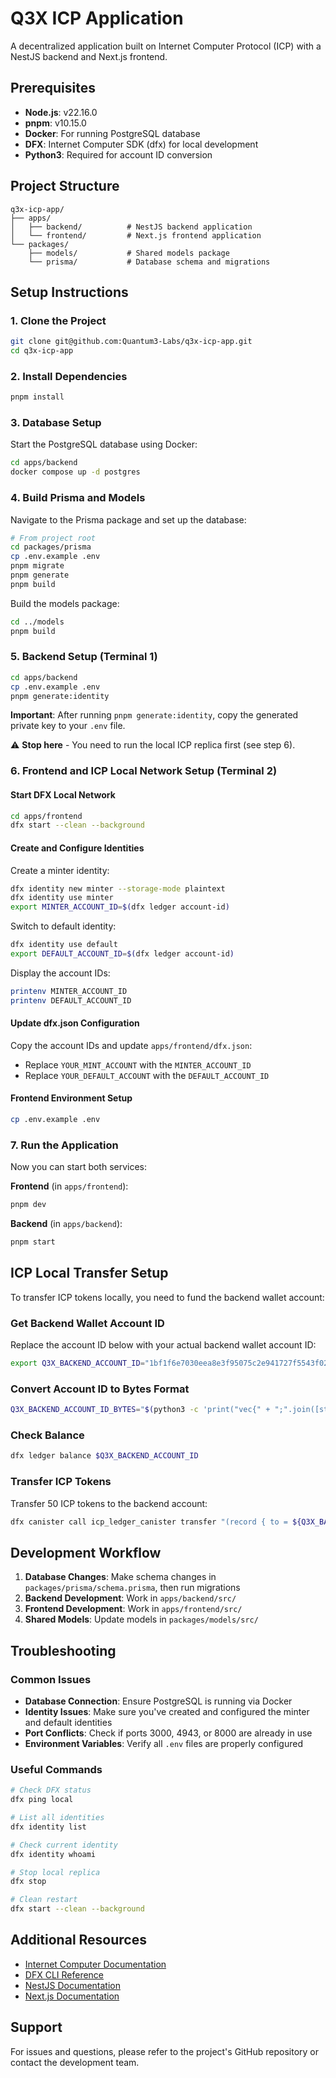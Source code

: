 # Q3X ICP Application

A decentralized application built on Internet Computer Protocol (ICP) with a NestJS backend and Next.js frontend.

## Prerequisites

- **Node.js**: v22.16.0
- **pnpm**: v10.15.0
- **Docker**: For running PostgreSQL database
- **DFX**: Internet Computer SDK (dfx) for local development
- **Python3**: Required for account ID conversion

## Project Structure

```
q3x-icp-app/
├── apps/
│   ├── backend/          # NestJS backend application
│   └── frontend/         # Next.js frontend application
└── packages/
    ├── models/           # Shared models package
    └── prisma/           # Database schema and migrations
```

## Setup Instructions

### 1. Clone the Project

```bash
git clone git@github.com:Quantum3-Labs/q3x-icp-app.git
cd q3x-icp-app
```

### 2. Install Dependencies

```bash
pnpm install
```

### 3. Database Setup

Start the PostgreSQL database using Docker:

```bash
cd apps/backend
docker compose up -d postgres
```

### 4. Build Prisma and Models

Navigate to the Prisma package and set up the database:

```bash
# From project root
cd packages/prisma
cp .env.example .env
pnpm migrate
pnpm generate
pnpm build
```

Build the models package:

```bash
cd ../models
pnpm build
```

### 5. Backend Setup (Terminal 1)

```bash
cd apps/backend
cp .env.example .env
pnpm generate:identity
```

**Important**: After running `pnpm generate:identity`, copy the generated private key to your `.env` file.

⚠️ **Stop here** - You need to run the local ICP replica first (see step 6).

### 6. Frontend and ICP Local Network Setup (Terminal 2)

#### Start DFX Local Network

```bash
cd apps/frontend
dfx start --clean --background
```

#### Create and Configure Identities

Create a minter identity:

```bash
dfx identity new minter --storage-mode plaintext
dfx identity use minter
export MINTER_ACCOUNT_ID=$(dfx ledger account-id)
```

Switch to default identity:

```bash
dfx identity use default
export DEFAULT_ACCOUNT_ID=$(dfx ledger account-id)
```

Display the account IDs:

```bash
printenv MINTER_ACCOUNT_ID
printenv DEFAULT_ACCOUNT_ID
```

#### Update dfx.json Configuration

Copy the account IDs and update `apps/frontend/dfx.json`:
- Replace `YOUR_MINT_ACCOUNT` with the `MINTER_ACCOUNT_ID`
- Replace `YOUR_DEFAULT_ACCOUNT` with the `DEFAULT_ACCOUNT_ID`

#### Frontend Environment Setup

```bash
cp .env.example .env
```

### 7. Run the Application

Now you can start both services:

**Frontend** (in `apps/frontend`):
```bash
pnpm dev
```

**Backend** (in `apps/backend`):
```bash
pnpm start
```

## ICP Local Transfer Setup

To transfer ICP tokens locally, you need to fund the backend wallet account:

### Get Backend Wallet Account ID

Replace the account ID below with your actual backend wallet account ID:

```bash
export Q3X_BACKEND_ACCOUNT_ID="1bf1f6e7030eea8e3f95075c2e941727f5543f02da5c7400722e521618b9daa7"
```

### Convert Account ID to Bytes Format

```bash
Q3X_BACKEND_ACCOUNT_ID_BYTES="$(python3 -c 'print("vec{" + ";".join([str(b) for b in bytes.fromhex("'$Q3X_BACKEND_ACCOUNT_ID'")]) + "}")')"
```

### Check Balance

```bash
dfx ledger balance $Q3X_BACKEND_ACCOUNT_ID
```

### Transfer ICP Tokens

Transfer 50 ICP tokens to the backend account:

```bash
dfx canister call icp_ledger_canister transfer "(record { to = ${Q3X_BACKEND_ACCOUNT_ID_BYTES}; memo = 1; amount = record { e8s = 50_00_000_000 }; fee = record { e8s = 10_000 }; })"
```

## Development Workflow

1. **Database Changes**: Make schema changes in `packages/prisma/schema.prisma`, then run migrations
2. **Backend Development**: Work in `apps/backend/src/`
3. **Frontend Development**: Work in `apps/frontend/src/`
4. **Shared Models**: Update models in `packages/models/src/`

## Troubleshooting

### Common Issues

- **Database Connection**: Ensure PostgreSQL is running via Docker
- **Identity Issues**: Make sure you've created and configured the minter and default identities
- **Port Conflicts**: Check if ports 3000, 4943, or 8000 are already in use
- **Environment Variables**: Verify all `.env` files are properly configured

### Useful Commands

```bash
# Check DFX status
dfx ping local

# List all identities
dfx identity list

# Check current identity
dfx identity whoami

# Stop local replica
dfx stop

# Clean restart
dfx start --clean --background
```

## Additional Resources

- [Internet Computer Documentation](https://internetcomputer.org/docs)
- [DFX CLI Reference](https://internetcomputer.org/docs/current/references/cli-reference/)
- [NestJS Documentation](https://docs.nestjs.com/)
- [Next.js Documentation](https://nextjs.org/docs)

## Support

For issues and questions, please refer to the project's GitHub repository or contact the development team.

